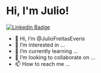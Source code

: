 # Hi, I'm Julio!
[![Linkedin Badge](https://img.shields.io/badge/-LinkedIn-blue?style=flat-square&logo=Linkedin&logoColor=white&link=https://www.linkedin.com/in/julio-freitas-5ba53b14a/)](https://www.linkedin.com/in/julio-freitas-5ba53b14a/)

- 👋 Hi, I’m @JulioFreitasEveris
- 👀 I’m interested in ...
- 🌱 I’m currently learning ...
- 💞️ I’m looking to collaborate on ...
- 📫 How to reach me ...

<!---
JulioFreitasEveris/JulioFreitasEveris is a ✨ special ✨ repository because its `README.md` (this file) appears on your GitHub profile.
You can click the Preview link to take a look at your changes.
--->
